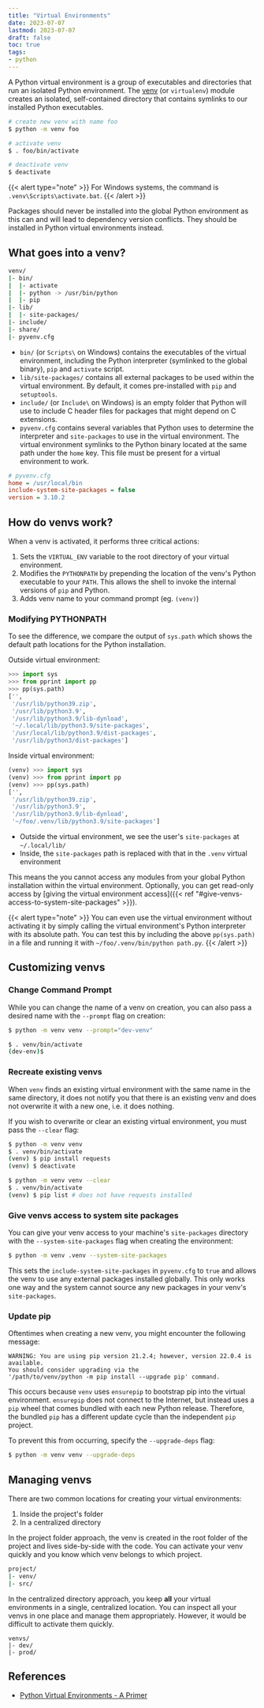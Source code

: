 ```yaml
---
title: "Virtual Environments"
date: 2023-07-07
lastmod: 2023-07-07
draft: false
toc: true
tags:
- python
---
```


A Python virtual environment is a group of executables and directories that run
an isolated Python environment. The
[venv](https://docs.python.org/3.10/library/venv.html) (or `virtualenv`)
module creates an isolated, self-contained directory that contains symlinks to
our installed Python executables.

```bash
# create new venv with name foo
$ python -m venv foo

# activate venv
$ . foo/bin/activate

# deactivate venv
$ deactivate
```

{{< alert type="note" >}}
For Windows systems, the command is `.venv\Scripts\activate.bat`.
{{< /alert >}}

Packages should never be installed into the global Python environment as this
can and will lead to dependency version conflicts. They should be installed in
Python virtual environments instead.

## What goes into a venv?

```bash
venv/
|- bin/
|  |- activate
|  |- python -> /usr/bin/python
|  |- pip
|- lib/
|  |- site-packages/
|- include/
|- share/
|- pyvenv.cfg
```

- `bin/` (or `Scripts\` on Windows) contains the executables of the virtual
  environment, including the Python interpreter (symlinked to the global binary),
  `pip` and `activate` script.
- `lib/site-packages/` contains all external packages to be used within the
  virtual environment. By default, it comes pre-installed with `pip` and
  `setuptools`.
- `include/` (or `Include\` on Windows) is an empty folder that Python will use
  to include C header files for packages that might depend on C extensions.
- `pyvenv.cfg` contains several variables that Python uses to determine the
  interpreter and `site-packages` to use in the virtual environment. The virtual
  environment symlinks to the Python binary located at the same path under the
  `home` key. This file must be present for a virtual environment to work.

```cfg
# pyvenv.cfg
home = /usr/local/bin
include-system-site-packages = false
version = 3.10.2
```

## How do venvs work?

When a venv is activated, it performs three critical actions:

1. Sets the `VIRTUAL_ENV` variable to the root directory of your virtual
   environment.
2. Modifies the `PYTHONPATH` by prepending the location of the venv's Python
   executable to your `PATH`. This allows the shell to invoke the internal
   versions of `pip` and Python.
3. Adds venv name to your command prompt (eg. `(venv)`)

### Modifying PYTHONPATH

To see the difference, we compare the output of `sys.path` which shows the
default path locations for the Python installation.

Outside virtual environment:

```python
>>> import sys
>>> from pprint import pp
>>> pp(sys.path)
['',
 '/usr/lib/python39.zip',
 '/usr/lib/python3.9',
 '/usr/lib/python3.9/lib-dynload',
 '~/.local/lib/python3.9/site-packages',
 '/usr/local/lib/python3.9/dist-packages',
 '/usr/lib/python3/dist-packages']
```

Inside virtual environment:

```python
(venv) >>> import sys
(venv) >>> from pprint import pp
(venv) >>> pp(sys.path)
['',
 '/usr/lib/python39.zip',
 '/usr/lib/python3.9',
 '/usr/lib/python3.9/lib-dynload',
 '~/foo/.venv/lib/python3.9/site-packages']
```


- Outside the virtual environment, we see the user's `site-packages` at
  `~/.local/lib/`
- Inside, the `site-packages` path is replaced with that in the `.venv` virtual
  environment

This means the you cannot access any modules from your global Python
installation within the virtual environment. Optionally, you can get read-only
access by [giving the virtual environment access]({{< ref
"#give-venvs-access-to-system-site-packages" >}}).

{{< alert type="note" >}}
You can even use the virtual environment without activating it by simply calling
the virtual environment's Python interpreter with its absolute path. You can
test this by including the above `pp(sys.path)` in a file and running it with
`~/foo/.venv/bin/python path.py`.
{{< /alert >}}

## Customizing venvs

### Change Command Prompt

While you can change the name of a venv on creation, you can also pass a desired
name with the `--prompt` flag on creation:

```bash
$ python -m venv venv --prompt="dev-venv"

$ . venv/bin/activate
(dev-env)$
```

### Recreate existing venvs

When `venv` finds an existing virtual environment with the same name in the same
directory, it does not notify you that there is an existing venv and does not
overwrite it with a new one, i.e. it does nothing.

If you wish to overwrite or clear an existing virtual environment, you must pass
the `--clear` flag:

```bash
$ python -m venv venv
$ . venv/bin/activate
(venv) $ pip install requests
(venv) $ deactivate

$ python -m venv venv --clear
$ . venv/bin/activate
(venv) $ pip list # does not have requests installed
```

### Give venvs access to system site packages

You can give your venv access to your machine's `site-packages`
directory with the `--system-site-packages` flag when creating the environment:

```bash
$ python -m venv .venv --system-site-packages
```

This sets the `include-system-site-packages` in `pyvenv.cfg` to `true` and
allows the venv to use any external packages installed globally.
This only works one way and the system cannot source any new packages in your
venv's `site-packages`.

### Update pip

Oftentimes when creating a new venv, you might encounter the following message:

```
WARNING: You are using pip version 21.2.4; however, version 22.0.4 is available.
You should consider upgrading via the
'/path/to/venv/python -m pip install --upgrade pip' command.
```

This occurs because `venv` uses `ensurepip` to bootstrap pip into the virtual
environment. `ensurepip` does not connect to the Internet, but instead uses a
`pip` wheel that comes bundled with each new Python release. Therefore, the
bundled `pip` has a different update cycle than the independent `pip` project.

To prevent this from occurring, specify the `--upgrade-deps` flag:

```bash
$ python -m venv venv --upgrade-deps
```

## Managing venvs

There are two common locations for creating your virtual environments:

1. Inside the project's folder
2. In a centralized directory

In the project folder approach, the venv is created in the root folder of the
project and lives side-by-side with the code. You can activate your venv quickly
and you know which venv belongs to which project.

```bash
project/
|- venv/
|- src/
```

In the centralized directory approach, you keep **all** your virtual
environments in a single, centralized location. You can inspect all your venvs
in one place and manage them appropriately. However, it would be difficult to
activate them quickly.

```
venvs/
|- dev/
|- prod/
```

## References

- [Python Virtual Environments - A Primer](https://realpython.com/python-virtual-environments-a-primer/)
